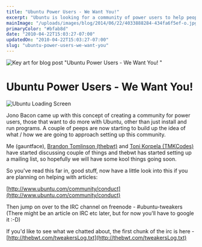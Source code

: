 ```yaml
---
title: "Ubuntu Power Users - We Want You!"
excerpt: "Ubuntu is looking for a community of power users to help people get more out of Ubuntu."
mainImage: "/uploads/images/blog/2014/06/22/4033888284-434fa6f5ef-o.jpg"
primaryColor: "#bfab8d"
date: "2010-04-22T15:03:27-07:00"
updatedOn: "2010-04-22T15:03:27-07:00"
slug: "ubuntu-power-users-we-want-you"
---
```

![Key art for blog post "Ubuntu Power Users - We Want You! "](/uploads/images/blog/2014/06/22/4033888284-434fa6f5ef-o.jpg)

# Ubuntu Power Users - We Want You! 

![Ubuntu Loading Screen](/uploads/images/blog/2010/04/boot.png)

Jono Bacon came up with this concept of creating a community for power users, those that want to do more with Ubuntu, other than just install and run programs. A couple of peeps are now starting to build up the idea of what / how we are going to approach setting up this community.

Me (gauntface), [Brandon Tomlinson (thebwt)](http://thebwt.com/) and [Toni Korpela (TMKCodes)](http://tmkcodes.kicks-ass.org/) have started discussing couple of things and thebwt has started setting up a mailing list, so hopefully we will have some kool things going soon.

So you've read this far in, good stuff, now have a little look into this if you are planning on helping with articles:

[http://www.ubuntu.com/community/conduct](http://www.ubuntu.com/community/conduct)

Then jump on over to the IRC channel on freenode - #ubuntu-tweakers (There might be an article on IRC etc later, but for now you'll have to google it :-D)

If you'd like to see what we chatted about, the first chunk of the irc is here - [http://thebwt.com/tweakersLog.txt](http://thebwt.com/tweakersLog.txt)
